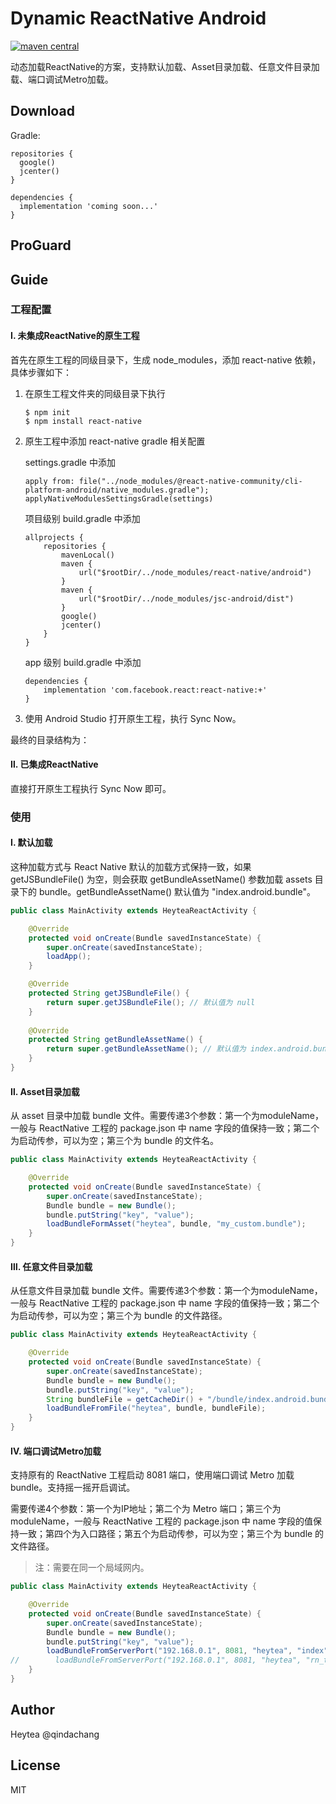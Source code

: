 # Dynamic ReactNative Android

[![maven central](https://img.shields.io/badge/maven_central-1.0.0-green)]()

动态加载ReactNative的方案，支持默认加载、Asset目录加载、任意文件目录加载、端口调试Metro加载。

## Download

Gradle:

```
repositories {
  google()
  jcenter()
}

dependencies {
  implementation 'coming soon...'
}
```

## ProGuard


## Guide

### 工程配置

#### Ⅰ. 未集成ReactNative的原生工程

首先在原生工程的同级目录下，生成 node_modules，添加 react-native 依赖，具体步骤如下：

1. 在原生工程文件夹的同级目录下执行

	```
	$ npm init
	$ npm install react-native
	```
2. 原生工程中添加 react-native gradle 相关配置

	settings.gradle 中添加
	
	```
	apply from: file("../node_modules/@react-native-community/cli-platform-android/native_modules.gradle"); applyNativeModulesSettingsGradle(settings)
	```
	项目级别 build.gradle 中添加
	
	```
	allprojects {
		repositories {
			mavenLocal()
			maven {
				url("$rootDir/../node_modules/react-native/android")
			}
			maven {
				url("$rootDir/../node_modules/jsc-android/dist")
			}
			google()
			jcenter()
		}
	}
	```
	app 级别 build.gradle 中添加
	
	```
	dependencies {
		implementation 'com.facebook.react:react-native:+'
	}
	```
3. 使用 Android Studio 打开原生工程，执行 Sync Now。

最终的目录结构为：



#### Ⅱ. 已集成ReactNative

直接打开原生工程执行 Sync Now 即可。

### 使用

#### Ⅰ. 默认加载

这种加载方式与 React Native 默认的加载方式保持一致，如果 getJSBundleFile() 为空，则会获取 getBundleAssetName() 参数加载 assets 目录下的 bundle。getBundleAssetName() 默认值为 "index.android.bundle"。

```java
public class MainActivity extends HeyteaReactActivity {

    @Override
    protected void onCreate(Bundle savedInstanceState) {
        super.onCreate(savedInstanceState);
        loadApp();
    }

    @Override
    protected String getJSBundleFile() {
        return super.getJSBundleFile(); // 默认值为 null
    }
    
    @Override
    protected String getBundleAssetName() {
        return super.getBundleAssetName(); // 默认值为 index.android.bundle
    }
}
```

#### Ⅱ. Asset目录加载

从 asset 目录中加载 bundle 文件。需要传递3个参数：第一个为moduleName，一般与 ReactNative 工程的 package.json 中 name 字段的值保持一致；第二个为启动传参，可以为空；第三个为 bundle 的文件名。

```java
public class MainActivity extends HeyteaReactActivity {

    @Override
    protected void onCreate(Bundle savedInstanceState) {
        super.onCreate(savedInstanceState);
        Bundle bundle = new Bundle();
        bundle.putString("key", "value");
        loadBundleFormAsset("heytea", bundle, "my_custom.bundle");
    }
}
```

#### Ⅲ. 任意文件目录加载

从任意文件目录加载 bundle 文件。需要传递3个参数：第一个为moduleName，一般与 ReactNative 工程的 package.json 中 name 字段的值保持一致；第二个为启动传参，可以为空；第三个为 bundle 的文件路径。

```java
public class MainActivity extends HeyteaReactActivity {

    @Override
    protected void onCreate(Bundle savedInstanceState) {
        super.onCreate(savedInstanceState);
        Bundle bundle = new Bundle();
        bundle.putString("key", "value");
        String bundleFile = getCacheDir() + "/bundle/index.android.bundle";
        loadBundleFromFile("heytea", bundle, bundleFile);
    }
}
```

#### Ⅳ. 端口调试Metro加载

支持原有的 ReactNative 工程启动 8081 端口，使用端口调试 Metro 加载bundle。支持摇一摇开启调试。

需要传递4个参数：第一个为IP地址；第二个为 Metro 端口；第三个为moduleName，一般与 ReactNative 工程的 package.json 中 name 字段的值保持一致；第四个为入口路径；第五个为启动传参，可以为空；第三个为 bundle 的文件路径。

> 注：需要在同一个局域网内。

```java
public class MainActivity extends HeyteaReactActivity {

    @Override
    protected void onCreate(Bundle savedInstanceState) {
        super.onCreate(savedInstanceState);
        Bundle bundle = new Bundle();
        bundle.putString("key", "value");
        loadBundleFromServerPort("192.168.0.1", 8081, "heytea", "index", null);
//        loadBundleFromServerPort("192.168.0.1", 8081, "heytea", "rn_temp/index", bundle);
    }
}
```


## Author

Heytea @qindachang

## License

MIT
